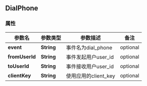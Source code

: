 <a name="DialPhone"></a>
## DialPhone
### 属性
参数名 | 参数类型 | 参数描述 | 备注
------------ | ------------- | ------------- | -------------
**event** | **String** | 事件名为dial_phone |  optional
**fromUserId** | **String** | 事件发起用户user_id |  optional
**toUserId** | **String** | 事件接收用户user_id |  optional
**clientKey** | **String** | 使用应用的client_key |  optional





